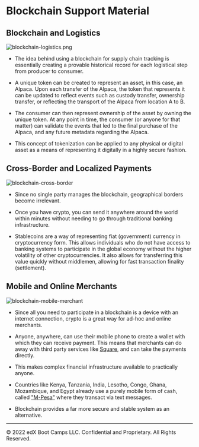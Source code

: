 # Blockchain Support Material

## Blockchain and Logistics

![blockchain-logistics.png](Images/blockchain-logistics.png)

* The idea behind using a blockchain for supply chain tracking is essentially creating a provable historical record for each logistical step from producer to consumer.

* A unique token can be created to represent an asset, in this case, an Alpaca. Upon each transfer of the Alpaca, the token that represents it can be updated to reflect events such as custody transfer, ownership transfer, or reflecting the transport of the Alpaca from location A to B.

* The consumer can then represent ownership of the asset by owning the unique token. At any point in time, the consumer (or anyone for that matter) can validate the events that led to the final purchase of the Alpaca, and any future metadata regarding the Alpaca.

* This concept of tokenization can be applied to any physical or digital asset as a means of representing it digitally in a highly secure fashion.

## Cross-Border and Localized Payments

![blockchain-cross-border](Images/blockchain-cross-border.png)

* Since no single party manages the blockchain, geographical borders become irrelevant.

* Once you have crypto, you can send it anywhere around the world within minutes without needing to go through traditional banking infrastructure.

* Stablecoins are a way of representing fiat (government) currency in cryptocurrency form. This allows individuals who do not have access to banking systems to participate in the global economy without the higher volatility of other cryptocurrencies. It also allows for transferring this value quickly without middlemen, allowing for fast transaction finality (settlement).

## Mobile and Online Merchants

![blockchain-mobile-merchant](Images/blockchain-mobile-merchant.png)

* Since all you need to participate in a blockchain is a device with an internet connection, crypto is a great way for ad-hoc and online merchants.

* Anyone, anywhere, can use their mobile phone to create a wallet with which they can receive payment. This means that merchants can do away with third party services like [Square](https://squareup.com/), and can take the payments directly.

* This makes complex financial infrastructure available to practically anyone.

* Countries like Kenya, Tanzania, India, Lesotho, Congo, Ghana, Mozambique, and Egypt already use a purely mobile form of cash, called ["M-Pesa"](https://en.wikipedia.org/wiki/M-Pesa) where they transact via text messages.

* Blockchain provides a far more secure and stable system as an alternative.

---
© 2022 edX Boot Camps LLC. Confidential and Proprietary. All Rights Reserved.
